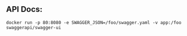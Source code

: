 ## API Docs:

```
docker run -p 80:8080 -e SWAGGER_JSON=/foo/swagger.yaml -v app:/foo swaggerapi/swagger-ui
```